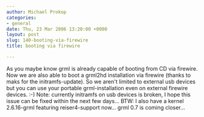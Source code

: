 ```yaml
---
author: Michael Prokop
categories:
- general
date: Thu, 23 Mar 2006 13:20:00 +0000
layout: post
slug: 140-booting-via-firewire
title: booting via firewire

---
```


As you maybe know grml is already capable of booting from CD via firewire. Now we are also able to boot a grml2hd installation via firewire (thanks to maks for the initramfs\-update). So we aren't limited to external usb devices but you can use your portable grml\-installation even on external firewire devices. :\-)
Note: currently initramfs on usb devices is broken, I hope this issue can be fixed within the next few days...
BTW: I also have a kernel 2\.6\.16\-grml featuring reiser4\-support now... grml 0\.7 is coming closer...
